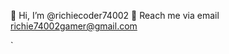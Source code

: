  👋 Hi, I’m @richiecoder74002
 👀 
 Reach me via email richie74002gamer@gmail.com 
<!---
richiecoder74002/richiecoder74002 is a ✨ special ✨ repository because its all about coding (if your intrested)
--->`
